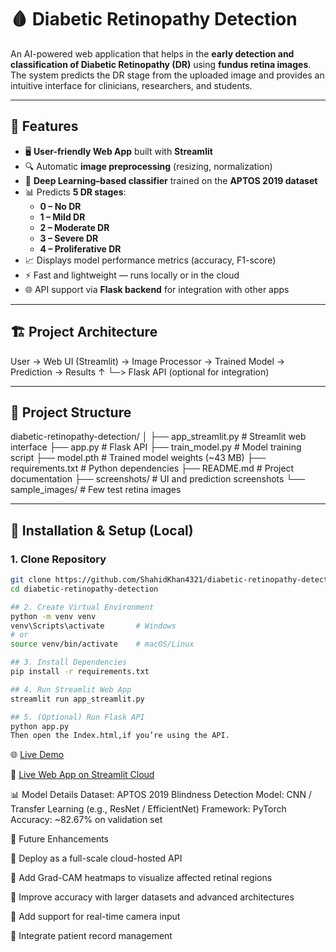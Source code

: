 # 🩸 Diabetic Retinopathy Detection

An AI-powered web application that helps in the **early detection and classification of Diabetic Retinopathy (DR)** using **fundus retina images**.  
The system predicts the DR stage from the uploaded image and provides an intuitive interface for clinicians, researchers, and students.

---

## 🌟 Features
- 🖥️ **User-friendly Web App** built with **Streamlit**
- 🔍 Automatic **image preprocessing** (resizing, normalization)
- 🤖 **Deep Learning–based classifier** trained on the **APTOS 2019 dataset**
- 📊 Predicts **5 DR stages**:
  - **0 – No DR**
  - **1 – Mild DR**
  - **2 – Moderate DR**
  - **3 – Severe DR**
  - **4 – Proliferative DR**
- 📈 Displays model performance metrics (accuracy, F1-score)
- ⚡ Fast and lightweight — runs locally or in the cloud
- 🌐 API support via **Flask backend** for integration with other apps

---

## 🏗️ Project Architecture
User → Web UI (Streamlit) → Image Processor → Trained Model → Prediction → Results
↑
└─> Flask API (optional for integration)

---

## 📂 Project Structure
diabetic-retinopathy-detection/
│
├── app_streamlit.py # Streamlit web interface
├── app.py # Flask API
├── train_model.py # Model training script
├── model.pth # Trained model weights (~43 MB)
├── requirements.txt # Python dependencies
├── README.md # Project documentation
├── screenshots/ # UI and prediction screenshots
└── sample_images/ # Few test retina images

---

## 🚀 Installation & Setup (Local)

### 1. Clone Repository
```bash
git clone https://github.com/ShahidKhan4321/diabetic-retinopathy-detection.git
cd diabetic-retinopathy-detection

## 2. Create Virtual Environment
python -m venv venv
venv\Scripts\activate       # Windows
# or
source venv/bin/activate    # macOS/Linux

## 3. Install Dependencies
pip install -r requirements.txt

## 4. Run Streamlit Web App
streamlit run app_streamlit.py

## 5. (Optional) Run Flask API
python app.py
Then open the Index.html,if you’re using the API.
```

🌐 [Live Demo](https://diabetic-retinopathy-detection-cnn.streamlit.app/)

🚀 [Live Web App on Streamlit Cloud](https://diabetic-retinopathy-detection-cnn.streamlit.app/)


📊 Model Details
Dataset: APTOS 2019 Blindness Detection
Model: CNN / Transfer Learning (e.g., ResNet / EfficientNet)
Framework: PyTorch
Accuracy: ~82.67% on validation set 

📝 Future Enhancements

🔹 Deploy as a full-scale cloud-hosted API

🔹 Add Grad-CAM heatmaps to visualize affected retinal regions

🔹 Improve accuracy with larger datasets and advanced architectures

🔹 Add support for real-time camera input

🔹 Integrate patient record management

